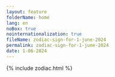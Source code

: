 ```yaml
---
layout: feature
folderName: home
lang: en
noBox: true
nointernationalization: true
fileName: zodiac-sign-for-1-june-2024
permalink: zodiac-sign-for-1-june-2024
date: 1-06-2024
---
```

{% include zodiac.html %}
